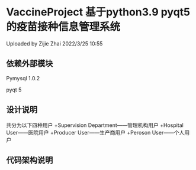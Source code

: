 # VaccineProject 基于python3.9 pyqt5的疫苗接种信息管理系统
Uploaded by Zijie Zhai 2022/3/25 10:55
## 依赖外部模块
Pymysql 1.0.2

pyqt 5

## 设计说明
共分为以下四种用户
+Supervision Department——管理机构用户
+Hospital User——医院用户
+Producer User——生产商用户
+Peroson User——个人用户
## 代码架构说明

